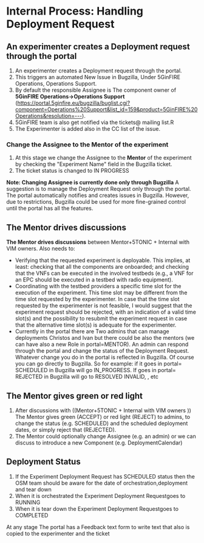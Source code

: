 <!-- TITLE: Internal Process -->
<!-- SUBTITLE: Handling Deployment Request -->

# Internal Process: Handling Deployment Request
## An experimenter creates a Deployment request through the portal

1) An experimenter creates a Deployment request through the portal. 
2) This triggers an automated New Issue in Bugzilla, Under 5GinFIRE Operations, Operations Support. 
3) By default the responsible Assignee is The component owner of **5GinFIRE Operations->Operations Support** (https://portal.5ginfire.eu/bugzilla/buglist.cgi?component=Operations%20Support&list_id=159&product=5GinFIRE%20Operations&resolution=---). 
4) 5GinFIRE team is also get notified via the tickets@ mailing list.R
5) The Experimenter is added also in the CC list of the issue.

### Change the Assignee to the Mentor of the experiment

1) At this stage we  change the Assignee to the **Mentor** of the experiment by checking the "Experiment Name" field in the Bugzilla ticket.
2) The ticket status is changed to IN PROGRESS

**Note: Changing Assignee is currently done only through Bugzilla** A suggestion is to manage the Deployment Request only through the portal. The portal automatically notifies and creates issues in Bugzilla. However, due to restrictions, Bugzilla could be used for more fine-grained control until the portal has all the features.


## The Mentor drives discussions

**The Mentor drives discussions**  between Mentor+5TONIC + Internal with VIM owners.
Also needs to:
+ Verifying that the requested experiment is deployable. This implies, at least: checking that all the components are onboarded; and checking that the VNFs can be executed in the involved testbeds (e.g.,  a VNF for an EPC should be executed in a testbed with radio equipment).
+ Coordinating with the testbed providers a specific time slot for the execution of the experiment. This time slot may be different from the time slot requested by the experimenter. In case that the time slot requested by the experimenter is not feasible, I would suggest that the experiment request should be rejected, with an indication of a valid time slot(s) and the possibility to resubmit the experiment request in case that the alternative time slot(s) is adequate for the experimenter.
+ Currently in the portal there are Two admins that can manage deployments Christos and Ivan but there could be also the mentors (we can have also a new Role in portal=MENTOR). An admin can respond through the portal and change the status of the Deployment Request. Whatever change you do in the portal is reflected in Bugzilla. Of course you can go directly to Bugzilla. So for example: 
if it goes in portal= SCHEDULED in Bugzilla will go IN_PROGRESS. If goes in portal= REJECTED in Bugzilla will go to RESOLVED INVALID, , etc

## The Mentor gives green or red light

1) After discussions with ((Mentor+5TONIC + Internal with VIM owners )) The Mentor gives green (ACCEPT) or red light (REJECT) to admins, to change the status (e.g. SCHEDULED) and the scheduled deployment dates, or simply reject that (REJECTED).
2) The Mentor could optionally change Assignee (e.g. an admin) or we can discuss to introduce a new Component (e.g. DeploymentCalendar)

##  Deployment Status

1) If the Experiment Deployment Request has SCHEDULED status then the OSM team should be aware for the date of orchestration,deployment and tear down
2) When it is orchestrated the Experiment Deployment Requestgoes to RUNNING
3) When it is tear down the Experiment Deployment Requestgoes to COMPLETED


At any stage The portal has a Feedback text form to write text that also is copied to the experimenter and the ticket
